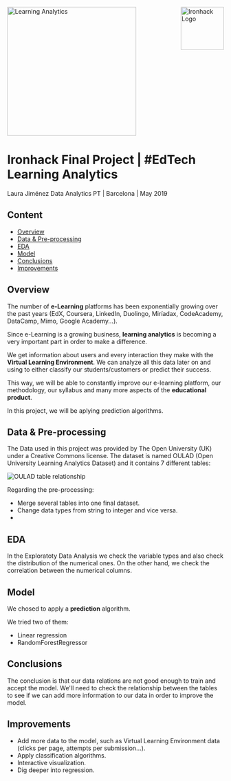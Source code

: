 
<img src="https://ironhack.school/static/ih-lms-theme/images/logo.6230fc40336b.svg
" alt="Ironhack Logo" width="100" align="right"/>


<img src="https://www.google.com/url?sa=i&source=images&cd=&ved=2ahUKEwj8uc3cuPblAhUMExoKHdy6DScQjRx6BAgBEAQ&url=https%3A%2F%2Fmedium.com%2F%40danielitohead%2Flearning-analytics-para-no-especialistas-justo-lo-que-necesitas-saber-d48cf94cf797&psig=AOvVaw1chcy9uhYcXi2T0Cj-SwbI&ust=1574258661442447
" alt="Learning Analytics" width="300"/>

#  Ironhack Final Project | #EdTech Learning Analytics

Laura Jiménez
Data Analytics PT | Barcelona | May 2019

## Content

- [Overview](#Overview)
- [Data & Pre-processing](#Data)
- [EDA](#EDA)
- [Model](#Model)
- [Conclusions](#conclusions)
- [Improvements](#improvements)

<a name="Overview"></a>

## Overview

The number of <b>e-Learning</b> platforms has been exponentially growing over the past years (EdX, Coursera, LinkedIn, Duolingo, Miríadax, CodeAcademy, DataCamp, Mimo, Google Academy...).

Since e-Learning is a growing business, <b>learning analytics</b> is becoming a very important part in order to make a difference.

We get information about users and every interaction they make with the <b>Virtual Learning Environment</b>. We can analyze all this data later on and using to either classify our students/customers or predict their success.

This way, we will be able to constantly improve our e-learning platform, our methodology, our syllabus and many more aspects of the <b>educational product</b>.

In this project, we will be aplying prediction algorithms.

<a name="Data"></a>

## Data & Pre-processing

The Data used in this project was provided by The Open University (UK) under a Creative Commons license.
The dataset is named OULAD (Open University Learning Analytics Dataset) and it contains 7 different tables:

<img src="https://analyse.kmi.open.ac.uk/resources/images/model.png
" alt="OULAD table relationship" />

Regarding the pre-processing:

- Merge several tables into one final dataset.
- Change data types from string to integer and vice versa.
- 

<a name="EDA"></a>

## EDA

In the Exploratoty Data Analysis we check the variable types and also check the distribution of the numerical ones.
On the other hand, we check the correlation between the numerical columns.

<a name="Model"></a>

## Model

We chosed to apply a <b>prediction</b> algorithm.

We tried two of them:

- Linear regression
- RandomForestRegressor

<a name="Conclusions"></a>

## Conclusions

The conclusion is that our data relations are not good enough to train and accept the model.
We'll need to check the relationship between the tables to see if we can add more information to our data in order to improve the model.

<a name="Improvements"></a>

## Improvements

- Add more data to the model, such as Virtual Learning Environment data (clicks per page, attempts per submission...).
- Apply classification algorithms.
- Interactive visualization.
- Dig deeper into regression.




